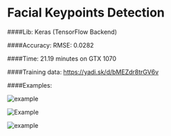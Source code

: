 # Facial Keypoints Detection

####Lib: Keras (TensorFlow Backend)

####Accuracy: RMSE: 0.0282

####Time: 21.19 minutes on GTX 1070

####Training data: https://yadi.sk/d/bMEZdr8trGV6v

####Examples:

![example](http://dl2.joxi.net/drive/2016/12/11/0009/2513/641489/89/5edf3846f7.jpg)

![Example](http://joxi.net/YmE1W0yH00vw5m.jpg)

![example](http://dl2.joxi.net/drive/2016/12/11/0009/2513/641489/89/5bd7cbf2d5.jpg)
